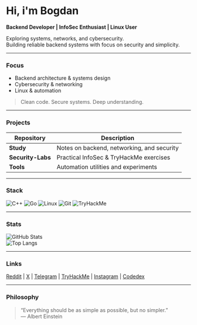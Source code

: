 # Hi, i'm Bogdan

**Backend Developer | InfoSec Enthusiast | Linux User**

Exploring systems, networks, and cybersecurity.  
Building reliable backend systems with focus on security and simplicity.

---

### Focus
- Backend architecture & systems design  
- Cybersecurity & networking  
- Linux & automation  

> Clean code. Secure systems. Deep understanding.

---

### Projects
| Repository | Description |
|-------------|-------------|
| **Study** | Notes on backend, networking, and security |
| **Security-Labs** | Practical InfoSec & TryHackMe exercises |
| **Tools** | Automation utilities and experiments |

---

### Stack
![C++](https://img.shields.io/badge/C++-0A0A0A?style=for-the-badge&logo=cplusplus&logoColor=white)
![Go](https://img.shields.io/badge/Go-0A0A0A?style=for-the-badge&logo=go&logoColor=white)
![Linux](https://img.shields.io/badge/Linux-0A0A0A?style=for-the-badge&logo=linux&logoColor=white)
![Git](https://img.shields.io/badge/Git-0A0A0A?style=for-the-badge&logo=git&logoColor=white)
![TryHackMe](https://img.shields.io/badge/TryHackMe-0A0A0A?style=for-the-badge&logo=tryhackme&logoColor=white)

---

### Stats
![GitHub Stats](https://github-readme-stats.vercel.app/api?username=rekonoov&show_icons=true&title_color=ffffff&text_color=ffffff&icon_color=ffffff&bg_color=00000000&hide_border=true)  
![Top Langs](https://github-readme-stats.vercel.app/api/top-langs/?username=rekonoov&layout=compact&title_color=ffffff&text_color=ffffff&bg_color=00000000&hide_border=true)

---

### Links
[Reddit](https://www.reddit.com/user/Rekonov) | [X](https://x.com/Rekoonov) | [Telegram](https://t.me/rekoonov) | [TryHackMe](https://tryhackme.com/p/rekoonov) | [Instagram](https://www.instagram.com/rekoonov/) | [Codedex](https://www.codedex.io/@rekoonov)

---

### Philosophy
> “Everything should be as simple as possible, but no simpler.”  
> — Albert Einstein
